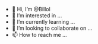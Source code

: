 - 👋 Hi, I’m @Billol
- 👀 I’m interested in ...
- 🌱 I’m currently learning ...
- 💞️ I’m looking to collaborate on ...
- 📫 How to reach me ...

<!---
Billol/Billol is a ✨ special ✨ repository because its `README.md` (this file) appears on your GitHub profile.
You can click the Preview link to take a look at your changes.
--->
